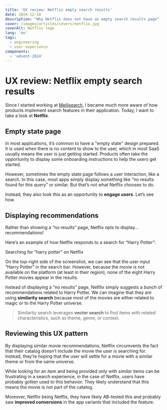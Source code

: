 ```yaml
---
title: 'UX review: Netflix empty search results'
date: 2024-12-18
description: "Why Netflix does not have an empty search results page"
cover: /images/articles/covers/netflix.jpg
coverAlt: Netflix logo
lang: 'en'
tags:
  - engineering
  - user experience
components:
  - 'advent-2024'
---
```


# UX review: Netflix empty search results

Since I started working at [Meilisearch](https://meilisearch.com?ref=laurentcazanove.com), I became much more aware of how products implement search features in their application. Today, I want to take a look at **Netflix**.

## Empty state page

In most applications, it’s common to have a "empty state" design prepared. It is used when there is no content to show to the user, which in most SaaS usually means the user is just getting started. Products often take the opportunity to display some onboarding instructions to help the users get started.

However, sometimes the empty state page follows a user interaction, like a search. In this case, most apps simply display something like “no results found for this query” or similar. But that’s not what Netflix chooses to do.

Instead, they also took this as an opportunity to **engage users**. Let’s see how.

## Displaying recommendations

Rather than showing a “no results” page, Netflix opts to display… recommendations!

Here’s an example of how Netflix responds to a search for “Harry Potter”:

<article-image src="/images/articles/screenshot-netflix-search-harry-potter.png" alt="Screenshot of Netflix search results for the ’harry potter’ query showing many movies related to magic, but not Harry Potter" title="Netflix search results">
Searching for ”harry potter” on Netflix
</article-image>

On the top-right side of the screenshot, we can see that the user input “Harry Potter” in the search bar. However, because the movie is not available on the platform (at least in their region), none of the eight Harry Potter movies appear in the results.

Instead of displaying a “no results” page, Netflix simply suggests a bunch of recommendations related to Harry Potter. We can imagine that they are using **similarity search** because most of the movies are either related to magic or to the Harry Potter universe.

> Similarity search leverages **vector search** to find items with related characteristics, such as theme, genre, or context.

## Reviewing this UX pattern

By displaying similar movie recommendations, Netflix circumvents the fact that their catalog doesn’t include the movie the user is searching for. Instead, they’re hoping that the user will settle for a movie with a similar theme or from the same universe.

While looking for an item and being provided only with _similar_ items can be frustrating in a search experience, in the case of Netflix, users have probably gotten used to this behavior. They likely understand that this means the movie is not part of the catalog.

Moreover, Netflix being Netflix, they have likely AB-tested this and probably saw **improved conversions** in the app variants that included the feature.
